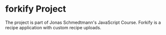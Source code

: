 # forkify Project

The project is part of Jonas Schmedtmann's JavaScript Course. Forkify is a recipe application with custom recipe uploads.

